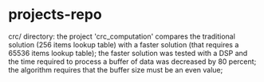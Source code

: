 projects-repo
=============

crc/ directory:
the project 'crc_computation' compares the traditional solution (256 items lookup table) with a faster solution (that requires a 65536 items lookup table);
the faster solution was tested with a DSP and the time required to process a buffer of data was decreased by 80 percent;
the algorithm requires that the buffer size must be an even value;
